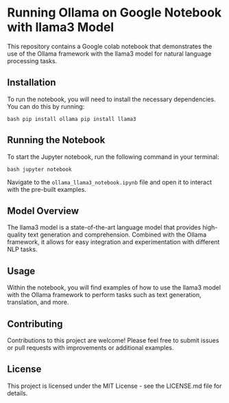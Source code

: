 # Running Ollama on Google Notebook with llama3 Model

This repository contains a Google colab notebook that demonstrates the use of the Ollama framework with the llama3 model for natural language processing tasks.

## Installation

To run the notebook, you will need to install the necessary dependencies. You can do this by running:

`bash
pip install ollama
pip install llama3`

## Running the Notebook

To start the Jupyter notebook, run the following command in your terminal:

`bash
jupyter notebook`

Navigate to the `ollama_llama3_notebook.ipynb` file and open it to interact with the pre-built examples.

## Model Overview

The llama3 model is a state-of-the-art language model that provides high-quality text generation and comprehension. Combined with the Ollama framework, it allows for easy integration and experimentation with different NLP tasks.

## Usage

Within the notebook, you will find examples of how to use the llama3 model with the Ollama framework to perform tasks such as text generation, translation, and more.

## Contributing

Contributions to this project are welcome! Please feel free to submit issues or pull requests with improvements or additional examples.

## License

This project is licensed under the MIT License - see the LICENSE.md file for details.

